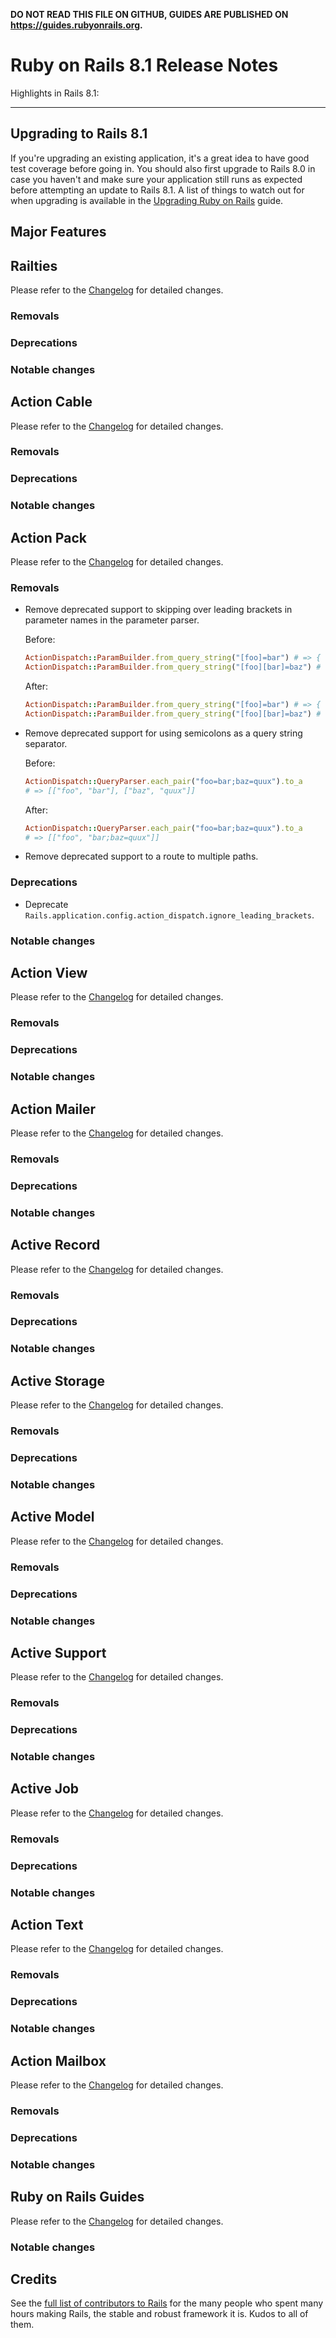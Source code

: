 **DO NOT READ THIS FILE ON GITHUB, GUIDES ARE PUBLISHED ON <https://guides.rubyonrails.org>.**

Ruby on Rails 8.1 Release Notes
===============================

Highlights in Rails 8.1:

--------------------------------------------------------------------------------

Upgrading to Rails 8.1
----------------------

If you're upgrading an existing application, it's a great idea to have good test
coverage before going in. You should also first upgrade to Rails 8.0 in case you
haven't and make sure your application still runs as expected before attempting
an update to Rails 8.1. A list of things to watch out for when upgrading is
available in the
[Upgrading Ruby on Rails](upgrading_ruby_on_rails.html#upgrading-from-rails-8-0-to-rails-8-1)
guide.

Major Features
--------------

Railties
--------

Please refer to the [Changelog][railties] for detailed changes.

### Removals

### Deprecations

### Notable changes

Action Cable
------------

Please refer to the [Changelog][action-cable] for detailed changes.

### Removals

### Deprecations

### Notable changes

Action Pack
-----------

Please refer to the [Changelog][action-pack] for detailed changes.

### Removals

*   Remove deprecated support to skipping over leading brackets in parameter names in the parameter parser.

    Before:

    ```ruby
    ActionDispatch::ParamBuilder.from_query_string("[foo]=bar") # => { "foo" => "bar" }
    ActionDispatch::ParamBuilder.from_query_string("[foo][bar]=baz") # => { "foo" => { "bar" => "baz" } }
    ```

    After:

    ```ruby
    ActionDispatch::ParamBuilder.from_query_string("[foo]=bar") # => { "[foo]" => "bar" }
    ActionDispatch::ParamBuilder.from_query_string("[foo][bar]=baz") # => { "[foo]" => { "bar" => "baz" } }
    ```

*   Remove deprecated support for using semicolons as a query string separator.

    Before:

    ```ruby
    ActionDispatch::QueryParser.each_pair("foo=bar;baz=quux").to_a
    # => [["foo", "bar"], ["baz", "quux"]]
    ```

    After:

    ```ruby
    ActionDispatch::QueryParser.each_pair("foo=bar;baz=quux").to_a
    # => [["foo", "bar;baz=quux"]]
    ```

*   Remove deprecated support to a route to multiple paths.

### Deprecations

*   Deprecate `Rails.application.config.action_dispatch.ignore_leading_brackets`.

### Notable changes

Action View
-----------

Please refer to the [Changelog][action-view] for detailed changes.

### Removals

### Deprecations

### Notable changes

Action Mailer
-------------

Please refer to the [Changelog][action-mailer] for detailed changes.

### Removals

### Deprecations

### Notable changes

Active Record
-------------

Please refer to the [Changelog][active-record] for detailed changes.

### Removals

### Deprecations

### Notable changes

Active Storage
--------------

Please refer to the [Changelog][active-storage] for detailed changes.

### Removals

### Deprecations

### Notable changes

Active Model
------------

Please refer to the [Changelog][active-model] for detailed changes.

### Removals

### Deprecations

### Notable changes

Active Support
--------------

Please refer to the [Changelog][active-support] for detailed changes.

### Removals

### Deprecations

### Notable changes

Active Job
----------

Please refer to the [Changelog][active-job] for detailed changes.

### Removals

### Deprecations

### Notable changes

Action Text
----------

Please refer to the [Changelog][action-text] for detailed changes.

### Removals

### Deprecations

### Notable changes

Action Mailbox
----------

Please refer to the [Changelog][action-mailbox] for detailed changes.

### Removals

### Deprecations

### Notable changes

Ruby on Rails Guides
--------------------

Please refer to the [Changelog][guides] for detailed changes.

### Notable changes

Credits
-------

See the
[full list of contributors to Rails](https://contributors.rubyonrails.org/)
for the many people who spent many hours making Rails, the stable and robust
framework it is. Kudos to all of them.

[railties]:       https://github.com/rails/rails/blob/main/railties/CHANGELOG.md
[action-pack]:    https://github.com/rails/rails/blob/main/actionpack/CHANGELOG.md
[action-view]:    https://github.com/rails/rails/blob/main/actionview/CHANGELOG.md
[action-mailer]:  https://github.com/rails/rails/blob/main/actionmailer/CHANGELOG.md
[action-cable]:   https://github.com/rails/rails/blob/main/actioncable/CHANGELOG.md
[active-record]:  https://github.com/rails/rails/blob/main/activerecord/CHANGELOG.md
[active-storage]: https://github.com/rails/rails/blob/main/activestorage/CHANGELOG.md
[active-model]:   https://github.com/rails/rails/blob/main/activemodel/CHANGELOG.md
[active-support]: https://github.com/rails/rails/blob/main/activesupport/CHANGELOG.md
[active-job]:     https://github.com/rails/rails/blob/main/activejob/CHANGELOG.md
[action-text]:    https://github.com/rails/rails/blob/main/actiontext/CHANGELOG.md
[action-mailbox]: https://github.com/rails/rails/blob/main/actionmailbox/CHANGELOG.md
[guides]:         https://github.com/rails/rails/blob/main/guides/CHANGELOG.md
